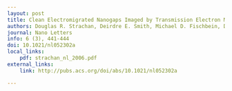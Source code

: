 ```yaml
---
layout: post
title: Clean Electromigrated Nanogaps Imaged by Transmission Electron Microscopy
authors: Douglas R. Strachan, Deirdre E. Smith, Michael D. Fischbein, Danvers E. Johnston, Beth S. Guiton, Marija Drndić, Dawn A. Bonnell, and Alan T. Johnson
journal: Nano Letters
info: 6 (3), 441-444
doi: 10.1021/nl052302a
local_links:
    pdf: strachan_nl_2006.pdf
external_links:
    link: http://pubs.acs.org/doi/abs/10.1021/nl052302a

---
```

